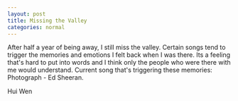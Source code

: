 ```yaml
---
layout: post 
title: Missing the Valley
categories: normal 
--- 
```


After half a year of being away, I still miss the valley. Certain songs tend to trigger the memories and emotions I felt back when I was there. Its a feeling that's hard to put into words and I think only the people who were there with me would understand. Current song that's triggering these memories: Photograph - Ed Sheeran.

Hui Wen
